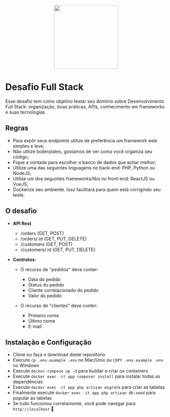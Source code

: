 <p align="center">
  <img src="https://menu.com.vc/media/store/logo/websites/1/Imagem1.png" width="200">
</p>

# Desafio Full Stack

Esse desafio tem como objetivo testar seu domínio sobre Desenvolvimento Full Stack: organização, boas práticas, APIs, conhecimento em frameworks e suas tecnologias.

## Regras

- Para expôr seus endpoints utilize de preferência um framework web simples e leve;
- Não utilize boilerplates, gostamos de ver como você organiza seu código;
- Fique a vontade para escolher o banco de dados que achar melhor;
- Utilize uma das seguintes linguagens no back-end: PHP, Python ou NodeJS;
- Utilize um dos seguintes frameworks/libs no front-end: ReactJS ou VueJS;
- Dockerize seu ambiente. Isso facilitará para quem está corrigindo seu teste.

## O desafio

- **API Rest**

  - /orders (GET, POST)
  - /orders/:id (GET, PUT, DELETE)
  - /customers (GET, POST)
  - /customers/:id (GET, PUT, DELETE)

- **Contratos:**

  - O recurso de "pedidos" deve conter:

    - Data do pedido
    - Status do pedido
    - Cliente correlacionado do pedido
    - Valor do pedido

  - O recurso de "clientes" deve conter:
    - Primeiro nome
    - Último nome
    - E-mail

## Instalação e Configuração

-   Clone ou faça o download deste repositório
-   Execute `cp .env.example .env` no Mac/Unix ou `COPY .env.example .env` no Windows
-   Execute `docker-compose up -d` para buildar e criar os containers
-   Execute `docker exec -it app composer install` para instalar todas as dependências
-   Execute `docker exec -it app php artisan migrate` para criar as tabelas
-   Finalmente execute `docker exec -it app php artisan db:seed` para popular as tabelas
-   Se tudo funcionou corretamente, você pode navegar para `http://localhost` 🚀
